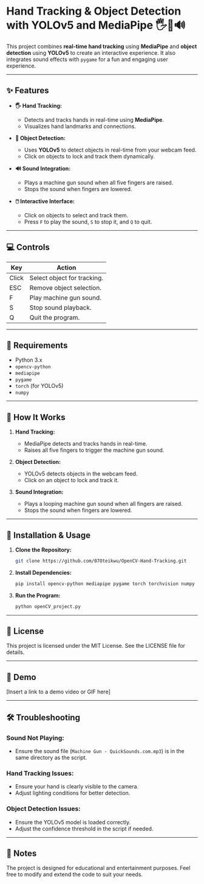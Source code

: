# **Hand Tracking & Object Detection with YOLOv5 and MediaPipe** 🖐️🎯🔊

This project combines **real-time hand tracking** using **MediaPipe** and **object detection** using **YOLOv5** to create an interactive experience. It also integrates sound effects with `pygame` for a fun and engaging user experience.

---

## **✨ Features**

- **🖐️ Hand Tracking:**
  - Detects and tracks hands in real-time using **MediaPipe**.
  - Visualizes hand landmarks and connections.

- **🎯 Object Detection:**
  - Uses **YOLOv5** to detect objects in real-time from your webcam feed.
  - Click on objects to lock and track them dynamically.

- **🔊 Sound Integration:**
  - Plays a machine gun sound when all five fingers are raised.
  - Stops the sound when fingers are lowered.

- **🖱️ Interactive Interface:**
  - Click on objects to select and track them.
  - Press `F` to play the sound, `S` to stop it, and `Q` to quit.

---

## **💻 Controls**

| Key  | Action                             |
|------|-----------------------------------|
| Click| Select object for tracking.       |
| ESC  | Remove object selection.          |
| F    | Play machine gun sound.           |
| S    | Stop sound playback.              |
| Q    | Quit the program.                 |

---

## **📂 Requirements**

- Python 3.x
- `opencv-python`
- `mediapipe`
- `pygame`
- `torch` (for YOLOv5)
- `numpy`

---

## **🚀 How It Works**

1. **Hand Tracking:**
   - MediaPipe detects and tracks hands in real-time.
   - Raises all five fingers to trigger the machine gun sound.

2. **Object Detection:**
   - YOLOv5 detects objects in the webcam feed.
   - Click on an object to lock and track it.

3. **Sound Integration:**
   - Plays a looping machine gun sound when all fingers are raised.
   - Stops the sound when fingers are lowered.

---

## **📌 Installation & Usage**

1. **Clone the Repository:**
   ```bash
   git clone https://github.com/07Oteikwu/OpenCV-Hand-Tracking.git
   ```

2. **Install Dependencies:**
   ```bash
   pip install opencv-python mediapipe pygame torch torchvision numpy
   ```

3. **Run the Program:**
   ```bash
   python openCV_project.py
   ```

---

## 📜 License
This project is licensed under the MIT License. See the LICENSE file for details.

---

## 📸 Demo
[Insert a link to a demo video or GIF here]

---

## 🛠️ Troubleshooting

### Sound Not Playing:
- Ensure the sound file (`Machine Gun - QuickSounds.com.mp3`) is in the same directory as the script.

### Hand Tracking Issues:
- Ensure your hand is clearly visible to the camera.
- Adjust lighting conditions for better detection.

### Object Detection Issues:
- Ensure the YOLOv5 model is loaded correctly.
- Adjust the confidence threshold in the script if needed.

---

## 📝 Notes
The project is designed for educational and entertainment purposes. Feel free to modify and extend the code to suit your needs.

